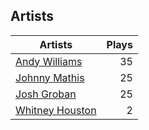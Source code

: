 ## Artists
Artists | Plays 
----- | -----: 
[Andy Williams](/artists/andy-williams-16425) | 35
[Johnny Mathis](/artists/johnny-mathis-14581) | 25
[Josh Groban](/artists/josh-groban-58260) | 25
[Whitney Houston](/artists/whitney-houston-87166) | 2

